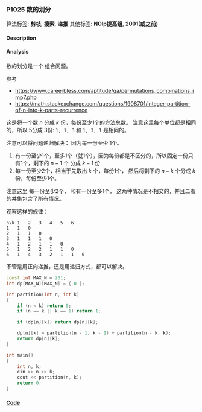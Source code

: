 ### P1025 数的划分

算法标签: **剪枝**, **搜索**, **递推**
其他标签: **NOIp提高组**, **2001(或之前)**


#### Description

#### Analysis

数的划分是一个 组合问题。

参考 

- https://www.careerbless.com/aptitude/qa/permutations_combinations_imp7.php
- https://math.stackexchange.com/questions/1908701/integer-partition-of-n-into-k-parts-recurrence


这是将一个数 $n$ 分成 $k$ 份，每份至少1个的方法总数。 注意这里每个单位都是相同的，所以 5分成 3份:  `1, 1, 3` 和 `1, 3, 1` 是相同的。

注意可以将问题递归解决： 因为每一份至少 1个。

1. 有一份至少1个，至多1个（就1个），因为每份都是不区分的，所以固定一份只有1个，剩下的 $n - 1$ 个 分成 $k - 1$ 份
2. 每一份至少2个，相当于先取出 $k$ 个，每份1个， 然后将剩下的 $n - k$ 个分成 $k$ 份，每份至少1个。

注意这里 每一份至少2个， 和有一份至多1个， 这两种情况是不相交的，并且二者的并集包含了所有情况。

观察这样的规律：

```
n\k 1   2   3   4   5   6
1   1   0
2   1   1   0
3   1   1   1   0
4   1   2   1   1   0
5   1   2   2   1   1   0
6   1   4   3   2   1   1   0
```

不管是用正向递推，还是用递归方式，都可以解决。

```cpp
const int MAX_N = 201;
int dp[MAX_N][MAX_N] = { 0 };

int partition(int n, int k)
{
    if (n < k) return 0;
    if (n == k || k == 1) return 1;

    if (dp[n][k]) return dp[n][k];

    dp[n][k] = partition(n - 1, k - 1) + partition(n - k, k);
    return dp[n][k];
}

int main()
{
    int n, k;
    cin >> n >> k;
    cout << partition(n, k);
    return 0;
}
```


#### [Code](../cpp/p1025.cpp) 


